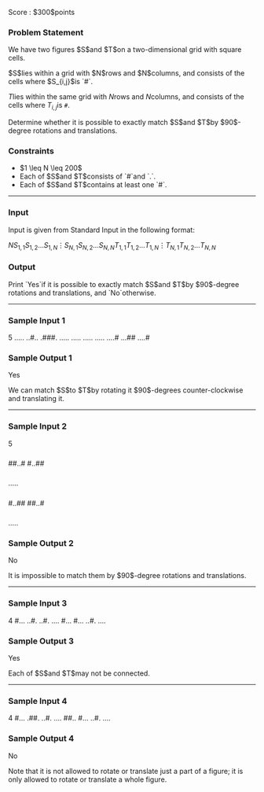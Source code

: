 
<div>

<span>

<span>

<p>
Score : $300$points
</p>

<div>

<section>

### **Problem Statement**

<p>
We have two figures $S$and $T$on a two-dimensional grid with square cells.
</p>

<p>
$S$lies within a grid with $N$rows and $N$columns, and consists of the cells where $S_{i,j}$is `#`.

$T$lies within the same grid with $N$rows and $N$columns, and consists of the cells where $T_{i,j}$is `#`.
</p>

<p>
Determine whether it is possible to exactly match $S$and $T$by $90$-degree rotations and translations.
</p>

</section>

</div>

<div>

<section>

### **Constraints**

<ul>

<li>
$1 \leq N \leq 200$
</li>

<li>
Each of $S$and $T$consists of `#`and `.`.
</li>

<li>
Each of $S$and $T$contains at least one `#`.
</li>

</ul>

</section>

</div>

---

<div>

<div>

<section>

### **Input**

<p>
Input is given from Standard Input in the following format:
</p>

<div>

$N$$S_{1,1}S_{1,2}\ldots S_{1,N}$$\vdots$$S_{N,1}S_{N,2}\ldots S_{N,N}$$T_{1,1}T_{1,2}\ldots T_{1,N}$$\vdots$$T_{N,1}T_{N,2}\ldots T_{N,N}$
</div>

</section>

</div>

<div>

<section>

### **Output**

<p>
Print `Yes`if it is possible to exactly match $S$and $T$by $90$-degree rotations and translations, and `No`otherwise.
</p>

</section>

</div>

</div>

---

<div>

<section>

### **Sample Input 1**

<div>

5
.....
..#..
.###.
.....
.....
.....
.....
....#
...##
....#

</div>

</section>

</div>

<div>

<section>

### **Sample Output 1**

<div>

Yes

</div>

<p>
We can match $S$to $T$by rotating it $90$-degrees counter-clockwise and translating it.
</p>

</section>

</div>

---

<div>

<section>

### **Sample Input 2**

<div>

5
#####
##..#
#..##
#####
.....
#####
#..##
##..#
#####
.....

</div>

</section>

</div>

<div>

<section>

### **Sample Output 2**

<div>

No

</div>

<p>
It is impossible to match them by $90$-degree rotations and translations.
</p>

</section>

</div>

---

<div>

<section>

### **Sample Input 3**

<div>

4
#...
..#.
..#.
....
#...
#...
..#.
....

</div>

</section>

</div>

<div>

<section>

### **Sample Output 3**

<div>

Yes

</div>

<p>
Each of $S$and $T$may not be connected.
</p>

</section>

</div>

---

<div>

<section>

### **Sample Input 4**

<div>

4
#...
.##.
..#.
....
##..
#...
..#.
....

</div>

</section>

</div>

<div>

<section>

### **Sample Output 4**

<div>

No

</div>

<p>
Note that it is not allowed to rotate or translate just a part of a figure; it is only allowed to rotate or translate a whole figure.
</p>

</section>

</div>

</span>

</span>

</div>
